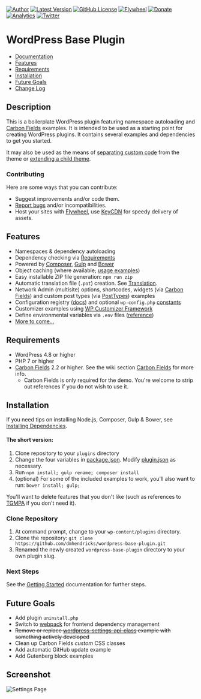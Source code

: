 [![Author](https://img.shields.io/badge/author-Daniel%20M.%20Hendricks-lightgrey.svg?colorB=9900cc&style=flat-square)](https://www.danhendricks.com/?utm_source=github.com&utm_medium=campaign&utm_content=button&utm_campaign=wordpress-base-plugin)
[![Latest Version](https://img.shields.io/github/release/dmhendricks/wordpress-base-plugin.svg?style=flat-square)](https://github.com/dmhendricks/wordpress-base-plugin/releases)
[![GitHub License](https://img.shields.io/badge/license-GPLv2-yellow.svg?style=flat-square)](https://raw.githubusercontent.com/dmhendricks/wordpress-base-plugin/master/LICENSE)
[![Flywheel](https://img.shields.io/badge/hosting-Flywheel-green.svg?style=flat-square&label=get%20hosted&colorB=AE2A21)](https://share.getf.ly/e25g6k?utm_source=github.com&utm_medium=campaign&utm_content=button&utm_campaign=dmhendricks%2Fwordpress-base-plugin)
[![Donate](https://img.shields.io/badge/Donate-PayPal-green.svg?style=flat-square)](https://paypal.me/danielhendricks)
[![Analytics](https://ga-beacon.appspot.com/UA-67333102-2/dmhendricks/wordpress-base-plugin?flat)](https://github.com/igrigorik/ga-beacon/?utm_source=github.com&utm_medium=referral&utm_content=button&utm_campaign=dmhendricks%2Fwordpress-base-plugin)
[![Twitter](https://img.shields.io/twitter/url/https/github.com/dmhendricks/wordpress-base-plugin.svg?style=social)](https://twitter.com/danielhendricks)

# WordPress Base Plugin

- [Documentation](https://github.com/dmhendricks/wordpress-base-plugin/wiki/)
- [Features](#features)
- [Requirements](#requirements)
- [Installation](#installation)
- [Future Goals](#future-goals)
- [Change Log](#change-log)

## Description

This is a boilerplate WordPress plugin featuring namespace autoloading and [Carbon Fields](https://carbonfields.net/?utm_source=github.com&utm_medium=referral&utm_content=button&utm_campaign=dmhendricks%2Fwordpress-base-plugin) examples. It is intended to be used as a starting point for creating WordPress plugins. It contains several examples and dependencies to get you started.

It may also be used as the means of [separating custom code](http://www.billerickson.net/core-functionality-plugin/?utm_source=github.com&utm_medium=referral&utm_content=button&utm_campaign=dmhendricks%2Fwordpress-base-plugin) from the theme or [extending a child theme](https://www.wp-code.com/wordpress-snippets/wordpress-grandchildren-themes/?utm_source=github.com&utm_medium=referral&utm_content=button&utm_campaign=dmhendricks%2Fwordpress-base-plugin).

### Contributing

Here are some ways that you can contribute:

* Suggest improvements and/or code them.
* [Report bugs](https://github.com/dmhendricks/wordpress-base-plugin/issues) and/or incompatibilities.
* Host your sites with [Flywheel](https://share.getf.ly/e25g6k?utm_source=github.com&utm_medium=campaign&utm_content=button&utm_campaign=dmhendricks%2Fwordpress-base-plugin), use [KeyCDN](https://www.keycdn.com/?a=42672&utm_source=github.com&utm_medium=campaign&utm_content=button&utm_campaign=dmhendricks%2Fwordpress-base-plugin
) for speedy delivery of assets.

## Features

* Namespaces & dependency autoloading
* Dependency checking via [Requirements](https://github.com/Kubitomakita/Requirements)
* Powered by [Composer](https://getcomposer.org/?utm_source=github.com&utm_medium=referral&utm_content=button&utm_campaign=dmhendricks%2Fwordpress-base-plugin), [Gulp](https://gulpjs.com/?utm_source=github.com&utm_medium=referral&utm_content=button&utm_campaign=dmhendricks%2Fwordpress-base-plugin) and [Bower](https://bower.io/?utm_source=github.com&utm_medium=referral&utm_content=button&utm_campaign=dmhendricks%2Fwordpress-base-plugin)
* Object caching (where available; [usage examples](https://github.com/dmhendricks/wordpress-toolkit/wiki/ObjectCache))
* Easy installable ZIP file generation: `npm run zip`
* Automatic translation file (`.pot`) creation. See [Translation](https://github.com/dmhendricks/wordpress-base-plugin/wiki/Translation).
* Network Admin (multisite) options, shortcodes, widgets (via [Carbon Fields](https://carbonfields.net?utm_source=github.com&utm_medium=referral&utm_content=button&utm_campaign=dmhendricks%2Fwordpress-base-plugin)) and custom post types (via [PostTypes](https://github.com/jjgrainger/PostTypes/)) examples
* Configuration registry ([docs](https://github.com/dmhendricks/wordpress-toolkit/wiki/ConfigRegistry)) and optional `wp-config.php` [constants](https://github.com/dmhendricks/wordpress-base-plugin/wiki/Configuration-&-Constants)
* Customizer examples using [WP Customizer Framework](https://github.com/inc2734/wp-customizer-framework/)
* Define environmental variables via `.env` files ([reference](https://github.com/dmhendricks/wordpress-toolkit/wiki/ToolKit#environment))
* [More to come...](#future-plans)

## Requirements

* WordPress 4.8 or higher
* PHP 7 or higher
* [Carbon Fields](https://github.com/htmlburger/carbon-fields) 2.2 or higher. See the wiki section [Carbon Fields](https://github.com/dmhendricks/wordpress-base-plugin/wiki#carbon-fields) for more info.
	* Carbon Fields is only required for the demo. You're welcome to strip out references if you do not wish to use it.

## Installation

If you need tips on installing Node.js, Composer, Gulp & Bower, see [Installing Dependencies](https://github.com/dmhendricks/wordpress-base-plugin/wiki/Installing-Dependencies).

#### The short version:

1. Clone repository to your `plugins` directory
1. Change the four variables in [package.json](https://github.com/dmhendricks/wordpress-base-plugin/wiki#setting-initial-variables). Modify [plugin.json](https://github.com/dmhendricks/wordpress-base-plugin/blob/master/plugin.json) as necessary.
1. Run `npm install; gulp rename; composer install`
1. (optional) For some of the included examples to work, you'll also want to run: `bower install; gulp;`

You'll want to delete features that you don't like (such as references to [TGMPA](http://tgmpluginactivation.com/) if you don't need it).

### Clone Repository

1. At command prompt, change to your `wp-content/plugins` directory.
1. Clone the repository: `git clone https://github.com/dmhendricks/wordpress-base-plugin.git`
1. Renamed the newly created `wordpress-base-plugin` directory to your own plugin slug.

### Next Steps

See the [Getting Started](https://github.com/dmhendricks/wordpress-base-plugin/wiki#getting-started) documentation for further steps.

## Future Goals

* Add plugin `uninstall.php`
* Switch to [webpack](https://webpack.js.org/) for frontend dependency management
* ~~Remove or replace [wordpress-settings-api-class](https://github.com/tareq1988/wordpress-settings-api-class/) example with something actively developed~~
* Clean up Carbon Fields _custom_ CSS classes
* Add automatic GitHub update example
* Add Gutenberg block examples

## Screenshot

![Settings Page](https://raw.githubusercontent.com/dmhendricks/wordpress-base-plugin/master/assets/screenshot-1.png "Settings Page")